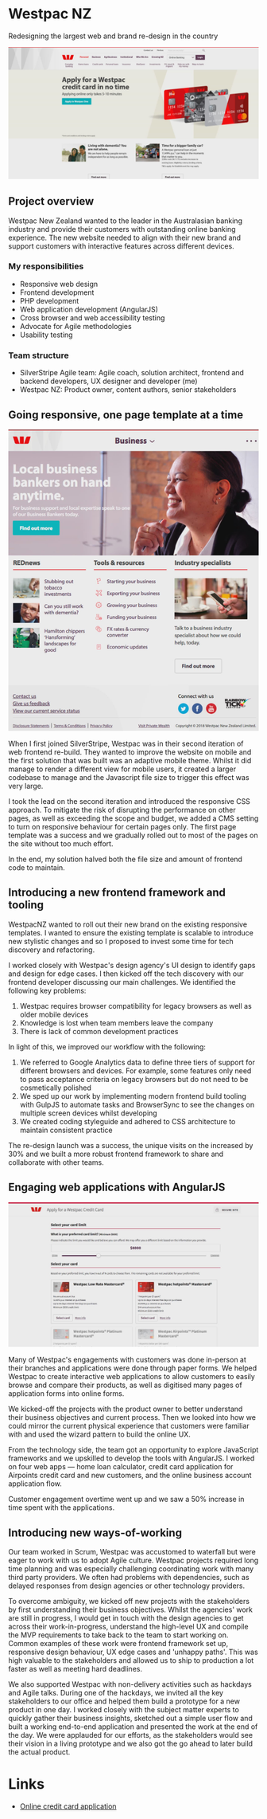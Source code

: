 # Westpac NZ

Redesigning the largest web and brand re-design in the country

![The third major version of Westpac NZ's website rebuild. At the time of writing this portfolio page, the current site would have evolved to a new brand.](../images/westpacnz-homepage.jpg)

## Project overview

Westpac New Zealand wanted to the leader in the Australasian banking industry and provide their customers with outstanding online banking experience. The new website needed to align with their new brand and support customers with interactive features across different devices.

### My responsibilities

- Responsive web design
- Frontend development
- PHP development
- Web application development (AngularJS)
- Cross browser and web accessibility testing
- Advocate for Agile methodologies
- Usability testing

### Team structure

- SilverStripe Agile team: Agile coach, solution architect, frontend and backend developers, UX designer and developer (me)
- Westpac NZ: Product owner, content authors, senior stakeholders

## Going responsive, one page template at a time

![A screenshot of the small screen view of a top level landing page, typically seen on iPad portrait](../images/westpacnz-screen-sm.jpg)

When I first joined SilverStripe, Westpac was in their second iteration of web frontend re-build. They wanted to improve the website on mobile and the first solution that was built was an adaptive mobile theme. Whilst it did manage to render a different view for mobile users, it created a larger codebase to manage and the Javascript file size to trigger this effect was very large.

I took the lead on the second iteration and introduced the responsive CSS approach. To mitigate the risk of disrupting the performance on other pages, as well as exceeding the scope and budget, we added a CMS setting to turn on responsive behaviour for certain pages only. The first page template was a success and we gradually rolled out to most of the pages on the site without too much effort.

In the end, my solution halved both the file size and amount of frontend code to maintain.

## Introducing a new frontend framework and tooling

WestpacNZ wanted to roll out their new brand on the existing responsive templates. I wanted to ensure the existing template is scalable to introduce new stylistic changes and so I proposed to invest some time for tech discovery and refactoring.

I worked closely with Westpac's design agency's UI design to identify gaps and design for edge cases. I then kicked off the tech discovery with our frontend developer discussing our main challenges. We identified the following key problems:

1. Westpac requires browser compatibility for legacy browsers as well as older mobile devices
1. Knowledge is lost when team members leave the company
1. There is lack of common development practices

In light of this, we improved our workflow with the following:

1. We referred to Google Analytics data to define three tiers of support for different browsers and devices. For example, some features only need to pass acceptance criteria on legacy browsers but do not need to be cosmetically polished
1. We sped up our work by implementing modern frontend build tooling with GulpJS to automate tasks and BrowserSync to see the changes on multiple screen devices whilst developing
1. We created coding styleguide and adhered to CSS architecture to maintain consistent practice

The re-design launch was a success, the unique visits on the increased by 30% and we built a more robust frontend framework to share and collaborate with other teams.

## Engaging web applications with AngularJS

![The credit card application app for non-Westpac customers. One of the key acquisition processes that we've brought online.](../images/westpacnz-credit-card-application.jpg)

Many of Westpac's engagements with customers was done in-person at their branches and applications were done through paper forms. We helped Westpac to create interactive web applications to allow customers to easily browse and compare their products, as well as digitised many pages of application forms into online forms.

We kicked-off the projects with the product owner to better understand their business objectives and current process. Then we looked into how we could mirror the current physical experience that customers were familiar with and used the wizard pattern to build the online UX. 

From the technology side, the team got an opportunity to explore JavaScript frameworks and we upskilled to develop the tools with AngularJS. I worked on four web apps — home loan calculator, credit card application for Airpoints credit card and new customers, and the online business account application flow.

Customer engagement overtime went up and we saw a 50% increase in time spent with the applications.

## Introducing new ways-of-working

Our team worked in Scrum, Westpac was accustomed to waterfall but were eager to work with us to adopt Agile culture. Westpac projects required long time planning and was especially challenging coordinating work with many third party providers. We often had problems with dependencies, such as delayed responses from design agencies or other technology providers.

To overcome ambiguity, we kicked off new projects with the stakeholders by first understanding their business objectives. Whilst the agencies' work are still in progress, I would get in touch with the design agencies to get across their work-in-progress, understand the high-level UX and compile the MVP requirements to take back to the team to start working on. Common examples of these work were frontend framework set up, responsive design behaviour, UX edge cases and 'unhappy paths'. This was high valuable to the stakeholders and allowed us to ship to production a lot faster as well as meeting hard deadlines.

We also supported Westpac with non-delivery activities such as hackdays and Agile talks. During one of the hackdays, we invited all the key stakeholders to our office and helped them build a prototype for a new product in one day. I worked closely with the subject matter experts to quickly gather their business insights, sketched out a simple user flow and built a working end-to-end application and presented the work at the end of the day. We were applauded for our efforts, as the stakeholders would see their vision in a living prototype and we also got the go ahead to later build the actual product.

# Links

- [Online credit card application](https://bank.westpac.co.nz/wone/app.html#select-credit-card-public)
